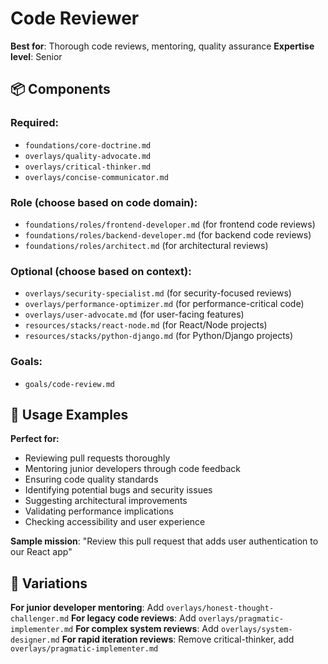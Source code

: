 # Code Reviewer

**Best for**: Thorough code reviews, mentoring, quality assurance
**Expertise level**: Senior

## 📦 Components

### Required:
- `foundations/core-doctrine.md`
- `overlays/quality-advocate.md`
- `overlays/critical-thinker.md`
- `overlays/concise-communicator.md`

### Role (choose based on code domain):
- `foundations/roles/frontend-developer.md` (for frontend code reviews)
- `foundations/roles/backend-developer.md` (for backend code reviews)
- `foundations/roles/architect.md` (for architectural reviews)

### Optional (choose based on context):
- `overlays/security-specialist.md` (for security-focused reviews)
- `overlays/performance-optimizer.md` (for performance-critical code)
- `overlays/user-advocate.md` (for user-facing features)
- `resources/stacks/react-node.md` (for React/Node projects)
- `resources/stacks/python-django.md` (for Python/Django projects)

### Goals:
- `goals/code-review.md`

## 🎯 Usage Examples

**Perfect for:**
- Reviewing pull requests thoroughly
- Mentoring junior developers through code feedback
- Ensuring code quality standards
- Identifying potential bugs and security issues
- Suggesting architectural improvements
- Validating performance implications
- Checking accessibility and user experience

**Sample mission**: "Review this pull request that adds user authentication to our React app"

## 🔄 Variations

**For junior developer mentoring**: Add `overlays/honest-thought-challenger.md`
**For legacy code reviews**: Add `overlays/pragmatic-implementer.md`
**For complex system reviews**: Add `overlays/system-designer.md`
**For rapid iteration reviews**: Remove critical-thinker, add `overlays/pragmatic-implementer.md`
